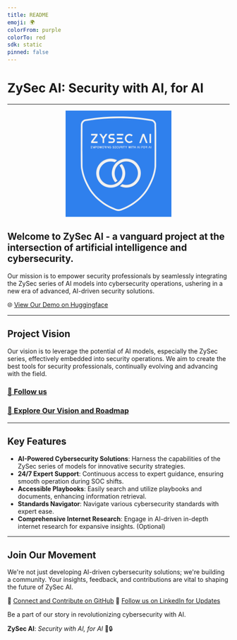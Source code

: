 ```yaml
---
title: README
emoji: 🌍
colorFrom: purple
colorTo: red
sdk: static
pinned: false
---
```


# ZySec AI: Security with AI, for AI

---

<div style="text-align: center;">
    <img src="https://raw.githubusercontent.com/ZySec-AI/.github/main/zysec-logo.png" alt="ZySec AI Logo" width="240" height="240"/>
</div>


## Welcome to ZySec AI - a vanguard project at the intersection of artificial intelligence and cybersecurity.

Our mission is to empower security professionals by seamlessly integrating the ZySec series of AI models into cybersecurity operations, ushering in a new era of advanced, AI-driven security solutions.

🌐 [View Our Demo on Huggingface](https://huggingface.co/ZySec-AI)

---

## Project Vision

Our vision is to leverage the potential of AI models, especially the ZySec series, effectively embedded into security operations. We aim to create the best tools for security professionals, continually evolving and advancing with the field.

### [🔗 Follow us ](https://www.linkedin.com/company/zysec-ai/)
### [🔗 Explore Our Vision and Roadmap](https://github.com/ZySec-AI/.github/blob/main/roadmap.md)

---

## Key Features

- **AI-Powered Cybersecurity Solutions**: Harness the capabilities of the ZySec series of models for innovative security strategies.
- **24/7 Expert Support**: Continuous access to expert guidance, ensuring smooth operation during SOC shifts.
- **Accessible Playbooks**: Easily search and utilize playbooks and documents, enhancing information retrieval.
- **Standards Navigator**: Navigate various cybersecurity standards with expert ease.
- **Comprehensive Internet Research**: Engage in AI-driven in-depth internet research for expansive insights. (Optional)

---

## Join Our Movement

We're not just developing AI-driven cybersecurity solutions; we're building a community. Your insights, feedback, and contributions are vital to shaping the future of ZySec AI.

🔗 [Connect and Contribute on GitHub](https://github.com/ZySec-AI/ZySec)
🔗 [Follow us on LinkedIn for Updates](https://www.linkedin.com/company/zysec-ai)

Be a part of our story in revolutionizing cybersecurity with AI.

**ZySec AI**: *Security with AI, for AI* 🚀🔒
